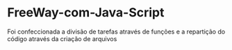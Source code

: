 # FreeWay-com-Java-Script
Foi confeccionada a divisão de tarefas através de funções e a repartição do código através da criação de arquivos
